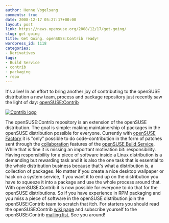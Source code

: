 ```yaml
---
author: Henne Vogelsang
comments: true
date: 2008-12-17 05:27:17+00:00
layout: post
link: https://news.opensuse.org/2008/12/17/get-going/
slug: get-going
title: Get Going. openSUSE:Contrib ready!
wordpress_id: 1118
categories:
- Derivatives
tags:
- Build Service
- contrib
- packaging
- repo
---
```


It's alive! In an effort to bring another joy of contributing to the openSUSE distribution a new team, process and package repository just recently saw the light of day: [openSUSE:Contrib](http://en.opensuse.org/Contrib)

[![Contrib logo](http://farm4.static.flickr.com/3247/3102005667_19f085d193_o.png)](http://en.opensuse.org/Contrib)

The openSUSE:Contrib repository is an extension of the openSUSE distribution. The goal is simple: making maintainership of packages in the openSUSE distribution possible for everyone. Currently with [openSUSE Factory](http://en.opensuse.org/Factory) it is "only" possible to do code-contribution in the form of patches sent through the [collaboration](http://en.opensuse.org/Build_Service/Collaboration) features of the [openSUSE Build Service](https://build.opensuse.org/). While that is fine it is missing an important motivation bit: responsibility. Having responsibility for a piece of software inside a Linux distribution is a demanding but rewarding task and it is also the one task that is essential to the whole distribution business because that's what a distribution is, a collection of packages. No matter if you create a nice desktop wallpaper or hack on a system service, if you want it to end up on the distribution you have to squeeze it into a package and use the whole process around that. With openSUSE:Contrib it is now possible for everyone to do that for the openSUSE distributions. So if you have experience in RPM packaging and you miss a piece of software in the openSUSE distribution join the openSUSE:Contrib team to scratch that itch. For starters you should read the openSUSE:Contrib [wiki page](http://en.opensuse.org/Contrib) and subscribe yourself to the openSUSE:Contrib [mailing list.](http://lists.opensuse.org/opensuse-contrib) See you around! [
](http://lists.opensuse.org/opensuse-contrib)
